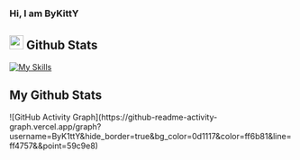 <h3 width="100%"> Hi, I am ByKittY </h3>

<h2 width="100%"><img width="25" src="" /> Github Stats </h2>

[![My Skills](https://skillicons.dev/icons?i=js,html,css,wasm,php,nodejs,blender,discord)](https://skillicons.dev)
<h2 width="100%"> My Github Stats </h2>
![GitHub Activity Graph](https://github-readme-activity-graph.vercel.app/graph?username=ByK1ttY&hide_border=true&bg_color=0d1117&color=ff6b81&line=ff4757&&point=59c9e8)
